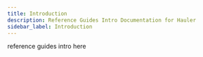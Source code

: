 ```yaml
---
title: Introduction
description: Reference Guides Intro Documentation for Hauler
sidebar_label: Introduction
---
```


reference guides intro here
